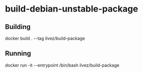 # build-debian-unstable-package

## Building
docker build . --tag ilvez/build-package

## Running
docker run -it --entrypoint /bin/bash ilvez/build-package

